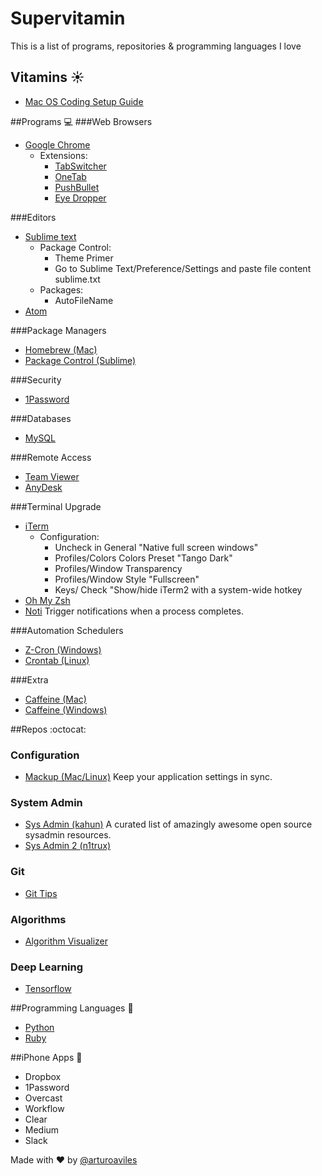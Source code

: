 # Supervitamin
This is a list of programs, repositories & programming languages I love

## Vitamins :sunny:
- [Mac OS Coding Setup Guide](http://sourabhbajaj.com/mac-setup/index.html)

##Programs :computer:
###Web Browsers
- [Google Chrome](https://www.google.com/chrome/)
  - Extensions:
    - [TabSwitcher](https://chrome.google.com/webstore/detail/tabswitcher/dnnmaaanhggngdohooaogfcnokngjcbc)
    - [OneTab](https://chrome.google.com/webstore/detail/onetab/chphlpgkkbolifaimnlloiipkdnihall)
    - [PushBullet](https://chrome.google.com/webstore/detail/pushbullet/chlffgpmiacpedhhbkiomidkjlcfhogd?hl=en)
    - [Eye Dropper](https://chrome.google.com/webstore/detail/eye-dropper/hmdcmlfkchdmnmnmheododdhjedfccka?hl=en)
    
###Editors
- [Sublime text](https://www.sublimetext.com/)
  - Package Control:
    - Theme Primer
    - Go to Sublime Text/Preference/Settings and paste file content sublime.txt
  - Packages:
    - AutoFileName
- [Atom](https://atom.io/)

###Package Managers
- [Homebrew (Mac)](http://brew.sh/)
- [Package Control (Sublime)](https://packagecontrol.io/)

###Security
- [1Password](https://1password.com/)

###Databases
- [MySQL](https://www.mysql.com/)

###Remote Access
- [Team Viewer](https://www.teamviewer.com)
- [AnyDesk](http://anydesk.com/remote-desktop) 

###Terminal Upgrade
- [iTerm](https://www.iterm2.com/)
  - Configuration: 
    - Uncheck in General "Native full screen windows"
    - Profiles/Colors Colors Preset "Tango Dark"
    - Profiles/Window Transparency
    - Profiles/Window Style "Fullscreen"
    - Keys/ Check "Show/hide iTerm2 with a system-wide hotkey
- [Oh My Zsh](http://ohmyz.sh/)
- [Noti](https://github.com/variadico/noti) Trigger notifications when a process completes.

###Automation Schedulers
- [Z-Cron (Windows)](http://www.z-cron.com/)
- [Crontab (Linux)](https://help.ubuntu.com/community/CronHowto#Introduction)

###Extra 
- [Caffeine (Mac)](http://lightheadsw.com/caffeine/)
- [Caffeine (Windows)](http://www.zhornsoftware.co.uk/caffeine/)

##Repos :octocat:
### Configuration
- [Mackup (Mac/Linux)](https://github.com/lra/mackup) Keep your application settings in sync.

### System Admin
- [Sys Admin (kahun)](https://github.com/kahun/awesome-sysadmin) A curated list of amazingly awesome open source sysadmin resources.
- [Sys Admin 2 (n1trux)](https://github.com/n1trux/awesome-sysadmin)

### Git
- [Git Tips](https://github.com/git-tips/tips) 

### Algorithms
- [Algorithm Visualizer](https://github.com/parkjs814/AlgorithmVisualizer)

### Deep Learning
- [Tensorflow](https://github.com/tensorflow/tensorflow)

##Programming Languages :rocket:
- [Python](https://www.python.org/)
- [Ruby](https://www.ruby-lang.org)

##iPhone Apps :iphone:
- Dropbox
- 1Password
- Overcast
- Workflow
- Clear
- Medium
- Slack


Made with :heart: by [@arturoaviles](https://arturoaviles.github.io/)
